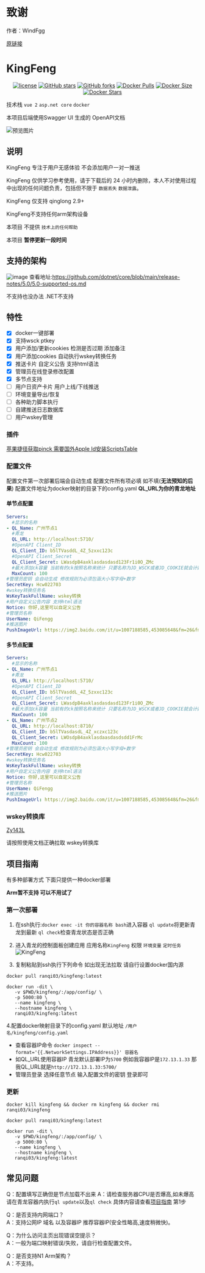 # 致谢
作者：WindFgg  
  
[原链接](https://github.com/WindFgg/kingfeng)
# KingFeng

<p align="center">
    <a href="https://github.com/WindFgg/kingfeng"><img src="https://img.shields.io/pypi/l/dailycheckin?style=popout-square" alt="license"></a>
    <a href="https://github.com/WindFgg/kingfeng"><img src="https://img.shields.io/github/stars/WindFgg/kingfeng.svg?style=popout-square" alt="GitHub stars"></a>
    <a href="https://github.com/WindFgg/kingfeng"><img src="https://img.shields.io/github/forks/WindFgg/kingfeng.svg?style=popout-square" alt="GitHub forks"></a>
    <a href="https://hub.docker.com/r/ranqi03/kingfeng"><img src="https://img.shields.io/docker/pulls/ranqi03/kingfeng?style=popout-square" alt="Docker Pulls"></a>
    <a href="https://hub.docker.com/r/ranqi03/kingfeng"><img src="https://img.shields.io/docker/image-size/ranqi03/kingfeng?style=popout-square" alt="Docker Size"></a>
    <a href="https://hub.docker.com/r/ranqi03/kingfeng"><img src="https://img.shields.io/docker/stars/ranqi03/kingfeng?style=popout-square" alt="Docker Stars"></a>
</p>

技术栈 `vue 2` `asp.net core` `docker` 

本项目后端使用Swagger UI 生成的 OpenAPI文档

![预览图片](https://raw.githubusercontent.com/WindFgg/kingfeng/main/Preview.png)

## 说明
KingFeng 专注于用户无感体验 不会添加用户一对一推送

KingFeng 仅供学习参考使用，请于下载后的 24 小时内删除，本人不对使用过程中出现的任何问题负责，包括但不限于 `数据丢失` `数据泄露`。

KingFeng 仅支持 qinglong 2.9+

KingFeng不支持任何arm架构设备

本项目 不提供 `技术上的任何帮助`

本项目 **暂停更新一段时间**

## 支持的架构
![image](https://user-images.githubusercontent.com/87279659/137679751-7c2e901f-0429-4c5c-a6d2-120b8848048f.png)
查看地址:https://github.com/dotnet/core/blob/main/release-notes/5.0/5.0-supported-os.md

不支持也没办法 .NET不支持
## 特性
- [x] docker一键部署
- [x] 支持wsck ptkey
- [x] 用户添加/更新cookies 检测是否过期 添加备注 
- [x] 用户添加cookies 自动执行wskey转换任务
- [x] 推送卡片 自定义公告 支持html语法
- [x] 管理员在线登录修改配置
- [x] 多节点支持
- [ ] 用户日资产卡片 用户上线/下线推送
- [ ] 环境变量导出/恢复
- [ ] 各种助力脚本执行
- [ ] 自建推送日志数据库
- [ ] 用户wskey管理

### 插件
[苹果捷径获取pinck 需要国外Apple Id安装ScriptsTable](https://www.icloud.com/shortcuts/f6046f1e79ad4ee6bcca6d2b078bd25a)
### 配置文件
配置文件第一次部署后端会自动生成
配置文件所有项必填 如不填(**无法预知的后果**)
配置文件地址为docker映射的目录下的config.yaml
**QL_URL为你的青龙地址**
#### 单节点配置
```yaml
Servers: 
  #显示的名称
- QL_Name: 广州节点1 
  #青龙
  QL_URL: http://localhost:5710/ 
  #OpenAPI Client_ID
  QL_Client_ID: b5lTVasddL_4Z_5zxxc123c 
  #OpenAPI Client_Secret
  QL_Client_Secret: LWasdpB4axklasdasdasd123Fr1i0O_ZMc 
  #最大添加ck容量 当前有的ck按照名称来统计 只要名称为JD_WSCK或者JD_COOKIE就会计数
  MaxCount: 100 
#管理员密钥 会自动生成 修改规则为必须包涵大小写字母+数字
SecretKey: Hcw022703 
#wskey转换任务名
WsKeyTaskFullName: wskey转换 
#用户自定义公告内容 支持html语法
Notice: 你好,这里可以自定义公告 
#管理员名称 
UserName: QiFengg
#推送图片
PushImageUrl: https://img2.baidu.com/it/u=1007188585,453085648&fm=26&fmt=auto&gp=0.jpg 
```

#### 多节点配置
```yaml
Servers: 
  #显示的名称
- QL_Name: 广州节点1 
  #青龙
  QL_URL: http://localhost:5710/ 
  #OpenAPI Client_ID
  QL_Client_ID: b5lTVasddL_4Z_5zxxc123c 
  #OpenAPI Client_Secret
  QL_Client_Secret: LWasdpB4axklasdasdasd123Fr1i0O_ZMc 
  #最大添加ck容量 当前有的ck按照名称来统计 只要名称为JD_WSCK或者JD_COOKIE就会计数
  MaxCount: 100 
- QL_Name: 广州节点2
  QL_URL: http://localhost:8710/
  QL_Client_ID: b5lTVasdasdL_4Z_xczxc123c
  QL_Client_Secret: LWOsdpB4axklasdaasdasdsdd1FrMc
  MaxCount: 100
#管理员密钥 会自动生成 修改规则为必须包涵大小写字母+数字
SecretKey: Hcw022703 
#wskey转换任务名
WsKeyTaskFullName: wskey转换 
#用户自定义公告内容 支持html语法
Notice: 你好,这里可以自定义公告 
#管理员名称 
UserName: QiFengg
#推送图片
PushImageUrl: https://img2.baidu.com/it/u=1007188585,453085648&fm=26&fmt=auto&gp=0.jpg 
```

### wskey转换库
[Zy143L](https://github.com/Zy143L/wskey)

请按照使用文档正确拉取 wskey转换库

## 项目指南
有多种部署方式 下面只提供一种docker部署

**Arm暂不支持 可以不用试了**

### 第一次部署
1. 在ssh执行:`docker exec -it 你的容器名称 bash`进入容器 `ql update`将更新青龙到最新 `ql check`检查青龙状态是否正确

2. 进入青龙的控制面板创建应用 应用名称`KingFeng` 权限 `环境变量` `定时任务`
![KingFeng](https://i0.hdslb.com/bfs/album/d5e1df6f75e7835b699bdda295bbff4a4dce5a81.png)

3. 复制粘贴到ssh执行下列命令 如出现无法拉取 请自行设置docker国内源
```docker
docker pull ranqi03/kingfeng:latest

docker run -dit \
   -v $PWD/kingfeng/:/app/config/ \
   -p 5000:80 \
   --name kingfeng \
   --hostname kingfeng \
   ranqi03/kingfeng:latest
```
4.配置docker映射目录下的config.yaml 默认地址 `/用户名/kingfeng/config.yaml`
- 查看容器IP命令 `docker inspect --format='{{.NetworkSettings.IPAddress}}' 容器名`
- 如QL_URL使用容器IP 青龙默认部署IP为`5700` 例如我容器IP是`172.13.1.33` 那我QL_URL就是`http://172.13.1.33:5700/`
- 管理员登录 选择任意节点 输入配置文件的密钥 登录即可
### 更新
```docker
docker kill kingfeng && docker rm kingfeng && docker rmi ranqi03/kingfeng

docker pull ranqi03/kingfeng:latest

docker run -dit \
   -v $PWD/kingfeng/:/app/config/ \
   -p 5000:80 \
   --name kingfeng \
   --hostname kingfeng \
   ranqi03/kingfeng:latest
```
<!-- ### 其他部署方式
我提供发布文件压缩包 有`linux-arm64` `liunx-arm` `liunx-x64` 可自行百度liunx安装.Net 运行时SDK 并尝试运行软件
[.Net RunTime SDK](https://dotnet.microsoft.com/download) 请下载.Net5.0
![](https://i0.hdslb.com/bfs/album/06d16311d2b8db23c295a3fc4a7a21033ac09cc3.png)
切换到软件根目录 执行后台运行前 请打开网页检查是否可以正常访问
**下列命令仅为参考**
```bash
chmod 777 KingFeng #给权限
./KingFeng #运行KingFeng
nohup ./KingFeng & #后台运行KingFeng

ps -ajx|grep JDC #查看KingFeng 进程ID 有两行的话默认是第二行第二列的ID
kill -9 进程ID #通过进程ID杀掉KingFeng 
``` -->
## 常见问题
Q：配置填写正确但是节点加载不出来
A：请检查服务器CPU是否爆高,如未爆高请在青龙容器内执行`ql update`以及`ql check` 具体内容请查看[项目指南](#第一次部署) 第1步

Q：是否支持内网端口？  
A：支持公网IP 域名 以及容器IP 推荐容器IP(安全性略高,速度稍微快)。

Q：为什么访问主页出现错误空提示？  
A：一般为端口映射错误/失败，请自行检查配置文件。

Q：是否支持N1 Arm架构？  
A：不支持。
